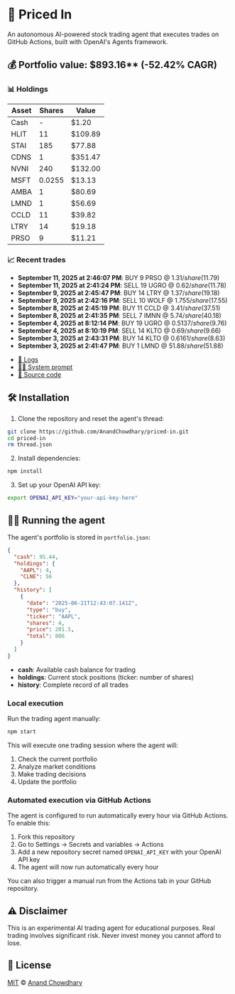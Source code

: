 # 🤖 Priced In

An autonomous AI-powered stock trading agent that executes trades on GitHub Actions, built with OpenAI's Agents framework.

<!-- auto start -->

## 💰 Portfolio value: $893.16** (-52.42% CAGR)

### 📊 Holdings

| Asset | Shares | Value |
|-------|--------|-------|
| Cash | - | $1.20 |
| HLIT | 11 | $109.89 |
| STAI | 185 | $77.88 |
| CDNS | 1 | $351.47 |
| NVNI | 240 | $132.00 |
| MSFT | 0.0255 | $13.13 |
| AMBA | 1 | $80.69 |
| LMND | 1 | $56.69 |
| CCLD | 11 | $39.82 |
| LTRY | 14 | $19.18 |
| PRSO | 9 | $11.21 |

### 📈 Recent trades

- **September 11, 2025 at 2:46:07 PM**: BUY 9 PRSO @ $1.31/share ($11.79)
- **September 11, 2025 at 2:41:24 PM**: SELL 19 UGRO @ $0.62/share ($11.78)
- **September 9, 2025 at 2:45:47 PM**: BUY 14 LTRY @ $1.37/share ($19.18)
- **September 9, 2025 at 2:42:16 PM**: SELL 10 WOLF @ $1.755/share ($17.55)
- **September 8, 2025 at 2:45:19 PM**: BUY 11 CCLD @ $3.41/share ($37.51)
- **September 8, 2025 at 2:41:35 PM**: SELL 7 IMNN @ $5.74/share ($40.18)
- **September 4, 2025 at 8:12:14 PM**: BUY 19 UGRO @ $0.5137/share ($9.76)
- **September 4, 2025 at 8:10:19 PM**: SELL 14 KLTO @ $0.69/share ($9.66)
- **September 3, 2025 at 2:43:31 PM**: BUY 14 KLTO @ $0.6161/share ($8.63)
- **September 3, 2025 at 2:41:47 PM**: BUY 1 LMND @ $51.88/share ($51.88)

<!-- auto end -->

- [🧠 Logs](./agent.log)
- [🧑‍💻 System prompt](./system-prompt.md)
- [📁 Source code](./agent.ts)

## 🛠️ Installation

1. Clone the repository and reset the agent's thread:

```bash
git clone https://github.com/AnandChowdhary/priced-in.git
cd priced-in
rm thread.json
```

2. Install dependencies:

```bash
npm install
```

3. Set up your OpenAI API key:

```bash
export OPENAI_API_KEY="your-api-key-here"
```

## 🏃‍♂️ Running the agent

The agent's portfolio is stored in `portfolio.json`:

```json
{
  "cash": 95.44,
  "holdings": {
    "AAPL": 4,
    "CLNE": 56
  },
  "history": [
    {
      "date": "2025-06-21T12:43:07.141Z",
      "type": "buy",
      "ticker": "AAPL",
      "shares": 4,
      "price": 201.5,
      "total": 806
    }
  ]
}
```

- **cash**: Available cash balance for trading
- **holdings**: Current stock positions (ticker: number of shares)
- **history**: Complete record of all trades

### Local execution

Run the trading agent manually:

```bash
npm start
```

This will execute one trading session where the agent will:

1. Check the current portfolio
2. Analyze market conditions
3. Make trading decisions
4. Update the portfolio

### Automated execution via GitHub Actions

The agent is configured to run automatically every hour via GitHub Actions. To enable this:

1. Fork this repository
2. Go to Settings → Secrets and variables → Actions
3. Add a new repository secret named `OPENAI_API_KEY` with your OpenAI API key
4. The agent will now run automatically every hour

You can also trigger a manual run from the Actions tab in your GitHub repository.

## ⚠️ Disclaimer

This is an experimental AI trading agent for educational purposes. Real trading involves significant risk. Never invest money you cannot afford to lose.

## 📄 License

[MIT](./LICENSE) © [Anand Chowdhary](https://anandchowdhary.com)
